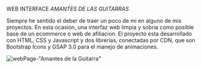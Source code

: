 WEB INTERFACE *AMANTES DE LAS GUITARRAS*

Siempre he sentido el deber de traer un poco de mi en alguno de mis proyectos. En esta ocasión, una interfaz web limpia y sobria como posible base de un ecommerce o web de afiliacion. 
El proyecto esta desarrollado con HTML, CSS y Javascript y dos librerias, conectadas por CDN, que son Bootstrap Icons y GSAP 3.0 para el manejo de animaciones.


![webPage-"Amantes de la Guitarra"](https://user-images.githubusercontent.com/81191528/226188911-8667fadf-ea21-462e-afea-b26ce8305fce.gif)
